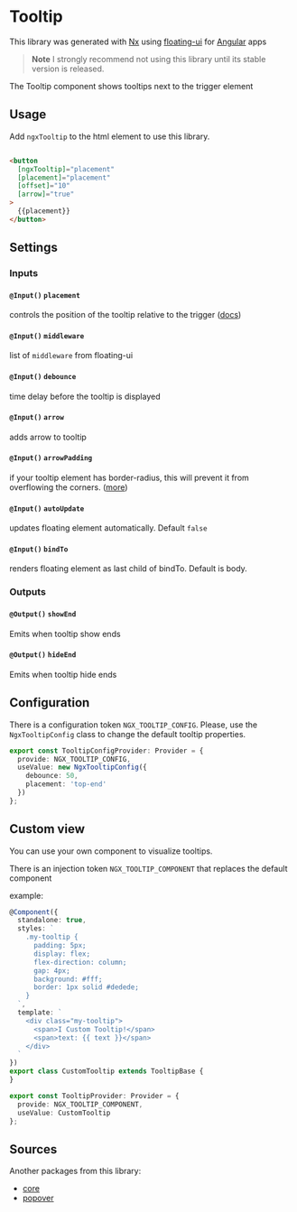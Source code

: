 # Tooltip

This library was generated with [Nx](https://nx.dev) using [floating-ui](https://floating-ui.com/)
for [Angular](https://angular.dev/) apps

> **Note**
> I strongly recommend not using this library until its stable version is released.

The Tooltip component shows tooltips next to the trigger element

## Usage

Add `ngxTooltip` to the html element to use this library.

```html

<button
  [ngxTooltip]="placement"
  [placement]="placement"
  [offset]="10"
  [arrow]="true"
>
  {{placement}}
</button>
```

## Settings

### Inputs

#### `@Input()` `placement`
controls the position of the tooltip relative to the trigger ([docs](https://floating-ui.com/docs/tutorial#placements))

#### `@Input()` `middleware`
list of `middleware` from floating-ui

#### `@Input()` `debounce`
time delay before the tooltip is displayed

#### `@Input()` `arrow`
adds arrow to tooltip

#### `@Input()` `arrowPadding`
if your tooltip element has border-radius, this will prevent it from overflowing the
corners. ([more](https://floating-ui.com/docs/arrow#padding))

#### `@Input()` `autoUpdate`
updates floating element automatically. Default `false`

#### `@Input()` `bindTo`
renders floating element as last child of bindTo. Default is body.

### Outputs

#### `@Output()` `showEnd`
Emits when tooltip show ends

#### `@Output()` `hideEnd`
Emits when tooltip hide ends

## Configuration

There is a configuration token `NGX_TOOLTIP_CONFIG`.
Please, use the `NgxTooltipConfig` class to change the default tooltip properties.

```typescript
export const TooltipConfigProvider: Provider = {
  provide: NGX_TOOLTIP_CONFIG,
  useValue: new NgxTooltipConfig({
    debounce: 50,
    placement: 'top-end'
  })
};
```

## Custom view

You can use your own component to visualize tooltips.

There is an injection token `NGX_TOOLTIP_COMPONENT` that replaces the default component

example:

```typescript
@Component({
  standalone: true,
  styles: `
    .my-tooltip {
      padding: 5px;
      display: flex;
      flex-direction: column;
      gap: 4px;
      background: #fff;
      border: 1px solid #dedede;
    }
  `,
  template: `
    <div class="my-tooltip">
      <span>I Custom Tooltip!</span>
      <span>text: {{ text }}</span>
    </div>
  `
})
export class CustomTooltip extends TooltipBase {
}

export const TooltipProvider: Provider = {
  provide: NGX_TOOLTIP_COMPONENT,
  useValue: CustomTooltip
};
```

## Sources

Another packages from this library:

* [core](https://www.npmjs.com/package/@ngx-popovers/core)
* [popover](https://www.npmjs.com/package/@ngx-popovers/popover)
